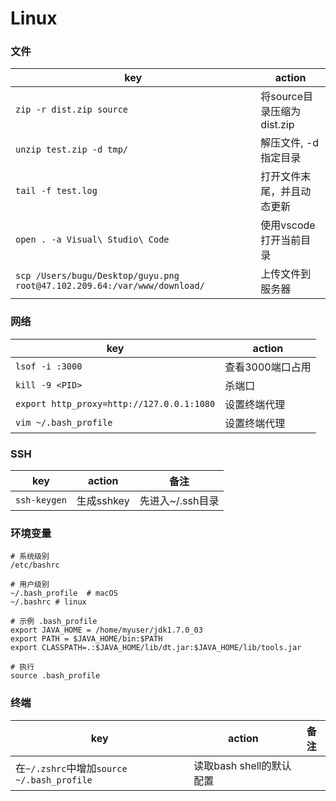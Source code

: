 # Linux

### 文件
key | action
-- | --
`zip -r dist.zip source` | 将source目录压缩为dist.zip
`unzip test.zip -d tmp/` | 解压文件, -d指定目录
`tail -f test.log` | 打开文件末尾，并且动态更新
`open . -a Visual\ Studio\ Code` | 使用vscode打开当前目录
`scp /Users/bugu/Desktop/guyu.png  root@47.102.209.64:/var/www/download/` | 上传文件到服务器

### 网络
key | action
-- | --
`lsof -i :3000` | 查看3000端口占用
`kill -9 <PID>` | 杀端口
`export http_proxy=http://127.0.0.1:1080` | 设置终端代理
`vim ~/.bash_profile` | 设置终端代理

### SSH
key | action | 备注
-- | -- | --
`ssh-keygen` | 生成sshkey | 先进入~/.ssh目录

### 环境变量
```
# 系统级别
/etc/bashrc

# 用户级别
~/.bash_profile  # macOS
~/.bashrc # linux
```
```
# 示例 .bash_profile
export JAVA_HOME = /home/myuser/jdk1.7.0_03
export PATH = $JAVA_HOME/bin:$PATH
export CLASSPATH=.:$JAVA_HOME/lib/dt.jar:$JAVA_HOME/lib/tools.jar

# 执行
source .bash_profile
```

### 终端
key | action | 备注
-- | -- | --
在`~/.zshrc`中增加`source ~/.bash_profile` | 读取bash shell的默认配置 | 
